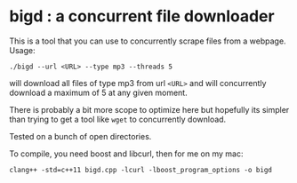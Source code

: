 # bigd : a concurrent file downloader

This is a tool that you can use to concurrently scrape files from a webpage. Usage:

```
./bigd --url <URL> --type mp3 --threads 5
```

will download all files of type mp3 from url `<URL>` and will concurrently download a maximum of 5 at any given moment.

There is probably a bit more scope to optimize here but hopefully its simpler than trying to get a tool like `wget` to concurrently download.

Tested on a bunch of open directories.

To compile, you need boost and libcurl, then for me on my mac:

```
clang++ -std=c++11 bigd.cpp -lcurl -lboost_program_options -o bigd
```